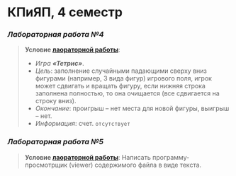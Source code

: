 # КПиЯП, 4 семестр
### _Лабораторная_ _работа_ _№4_
>**Условие [лаораторной работы](https://github.com/pinkyfox/asm/blob/master/laba-4/tet_1.1.asm)**: 
   >* _Игра_ ***«Тетрис»***.
   >* _Цель_: заполнение случайными падающими сверху вниз фигурами (например, 3 вида фигур) игрового поля, игрок может сдвигать и вращать фигуру, если нижняя строка заполнена полностью, то она очищается (все сдвигается на строку вниз).
   >* _Окончание_: проигрыш – нет места для новой фигуры, выигрыш – нет.
   >* _Информация_: счет. `отсутствует`
### _Лабораторная_ _работа_ _№5_   
>**Условие [лаораторной работы](https://github.com/pinkyfox/asm/blob/master/laba-5/laba5.asm)**: 
>     Написать программу-просмотрщик (viewer) содержимого файла в виде текста.
